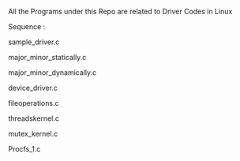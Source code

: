 All the Programs under this Repo are related to Driver Codes in Linux

Sequence : 

sample_driver.c <br/>

major_minor_statically.c <br/>

major_minor_dynamically.c <br/>

device_driver.c <br/>

fileoperations.c <br/>

threadskernel.c <br/>

mutex_kernel.c <br/>

Procfs_1.c <br/>
